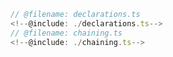 ```typescript twoslash
// @filename: declarations.ts
<!--@include: ./declarations.ts-->
// @filename: chaining.ts
<!--@include: ./chaining.ts-->
```
